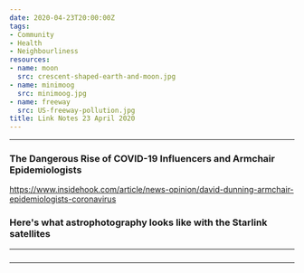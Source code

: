 ```yaml
---
date: 2020-04-23T20:00:00Z
tags:
- Community
- Health
- Neighbourliness
resources:
- name: moon
  src: crescent-shaped-earth-and-moon.jpg
- name: minimoog
  src: minimoog.jpg
- name: freeway
  src: US-freeway-pollution.jpg
title: Link Notes 23 April 2020
---
```




<!-- * [Using a 1930 Teletype as a Linux Terminal](/blog/links/2020/04/21#using-a-1930-teletype-as-a-linux-terminal): Using 1930s tech to operate a modern computer. -->

<!--more-->

---

### The Dangerous Rise of COVID-19 Influencers and Armchair Epidemiologists
https://www.insidehook.com/article/news-opinion/david-dunning-armchair-epidemiologists-coronavirus

### Here's what astrophotography looks like with the Starlink satellites

---

###

---

###


